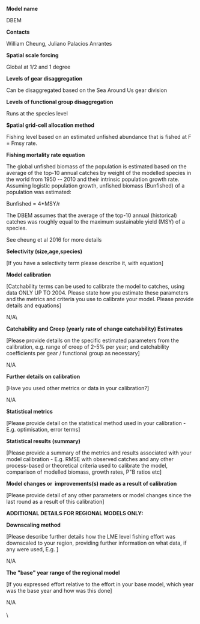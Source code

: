 **Model name**

DBEM

**Contacts**

William Cheung, Juliano Palacios Anrantes

**Spatial scale forcing**

Global at 1/2 and 1 degree

**Levels of gear disaggregation**

Can be disaggregated based on the Sea Around Us gear division

**Levels of functional group disaggregation**

Runs at the species level

**Spatial grid-cell allocation method**

Fishing level based on an estimated unfished abundance that is fished at F = Fmsy rate.

**Fishing mortality rate equation**

The global unfished biomass of the population is estimated based on the average of the top-10 annual catches by weight of the modelled species in the world from 1950 -- 2010 and their intrinsic population growth rate. Assuming logistic population growth, unfished biomass (Bunfished) of a population was estimated:

Bunfished = 4\*MSY/r

The DBEM assumes that the average of the top-10 annual (historical) catches was roughly equal to the maximum sustainable yield (MSY) of a species. 

See cheung et al 2016 for more details

**Selectivity (size,age,species)**

[If you have a selectivity term please describe it, with equation]

**Model calibration**

[Catchability terms can be used to calibrate the model to catches, using data ONLY UP TO 2004. Please state how you estimate these parameters and the metrics and criteria you use to calibrate your model. Please provide details and equations]

N/A\

**Catchability and Creep (yearly rate of change catchability) Estimates**

[Please provide details on the specific estimated parameters from the calibration, e.g. range of creep of 2-5% per year; and catchability coefficients per gear / functional group as necessary]

N/A

**Further details on calibration**

[Have you used other metrics or data in your calibration?]

N/A

**Statistical metrics**

[Please provide detail on the statistical method used in your calibration - E.g. optimisation, error terms]

**Statistical results (summary)**

[Please provide a summary of the metrics and results associated with your model calibration - E.g. RMSE with observed catches and any other process-based or theoretical criteria used to calibrate the model, comparison of modelled biomass, growth rates, P"B ratios etc]

**Model changes or  improvements(s) made as a result of calibration**

[Please provide detail of any other parameters or model changes since the last round as a result of this calibration]

**ADDITIONAL DETAILS FOR REGIONAL MODELS ONLY:**

**Downscaling method**

[Please describe further details how the LME level fishing effort was downscaled to your region, providing further information on what data, if any were used, E.g. ]

N/A

**The "base" year range of the regional model**

[If you expressed effort relative to the effort in your base model, which year was the base year and how was this done]

N/A\
\
\

